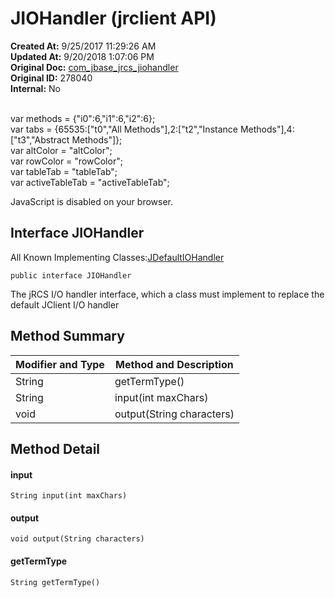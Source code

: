 # JIOHandler (jrclient API)

**Created At:** 9/25/2017 11:29:26 AM  
**Updated At:** 9/20/2018 1:07:06 PM  
**Original Doc:** [com_jbase_jrcs_jiohandler](https://docs.jbase.com/jrcs/com_jbase_jrcs_jiohandler)  
**Original ID:** 278040  
**Internal:** No  

<!--<br>    try {<br>        if (location.href.indexOf('is-external=true') == -1) {<br>            parent.document.title="JIOHandler (jrclient   API)";<br>        }<br>    }<br>    catch(err) {<br>    }<br>//--><br>var methods = {"i0":6,"i1":6,"i2":6};<br>var tabs = {65535:["t0","All Methods"],2:["t2","Instance Methods"],4:["t3","Abstract Methods"]};<br>var altColor = "altColor";<br>var rowColor = "rowColor";<br>var tableTab = "tableTab";<br>var activeTableTab = "activeTableTab";
JavaScript is disabled on your browser.



## Interface JIOHandler

All Known Implementing Classes:[JDefaultIOHandler](./../jdefaultiohandler-%28jrclient---api%29 "class in com.jbase.jrcs")
```
public interface JIOHandler
```

The jRCS I/O handler interface, which a class must implement to replace the default JClient I/O handler

## Method Summary


| Modifier and Type<br> | Method and Description<br> |
| --- | --- |
| String<br> | getTermType()<br> |
| String<br> | input(int maxChars)<br> |
| void<br> | output(String characters)<br> |

### 




## Method Detail

#### input

```
String input(int maxChars)
```





#### output

```
void output(String characters)
```

#### 


#### 


#### getTermType

```
String getTermType()
```
